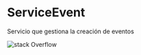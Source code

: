# ServiceEvent
Servicio que gestiona la creación de eventos 

![stack Overflow](https://www.formativaperu.com/Cursos/Detalle/5#.)
